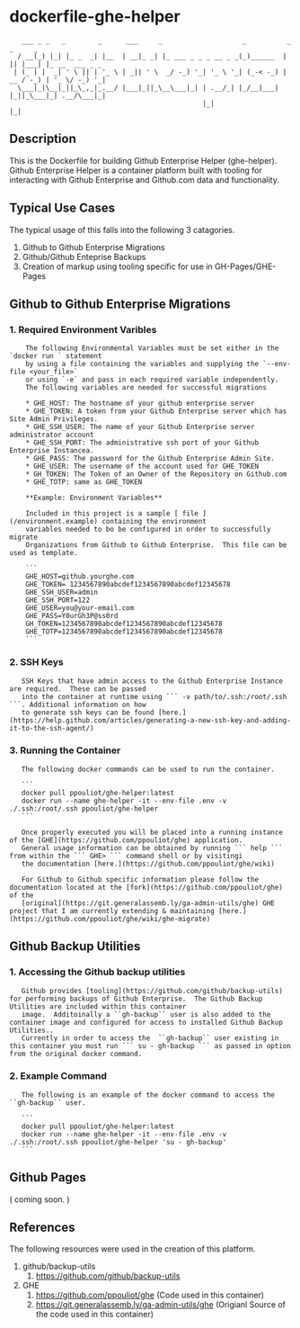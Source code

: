 # dockerfile-ghe-helper

```
   ___ _ _   _        _      ___     _                    _          _  _     _               
  / __(_) |_| |_ _  _| |__  | __|_ _| |_ ___ _ _ _ __ _ _(_)______  | || |___| |_ __  ___ _ _ 
 | (_ | |  _| ' \ || | '_ \ | _|| ' \  _/ -_) '_| '_ \ '_| (_-< -_) | __ / -_) | '_ \/ -_) '_|
  \___|_|\__|_||_\_,_|_.__/ |___|_||_\__\___|_| | .__/_| |_/__|___| |_||_\___|_| .__/\___|_|  
                                                |_|                            |_|            
```

## Description

This is the Dockerfile for building Github Enterprise Helper (ghe-helper).
Github Enterprise Helper is a container platform built with tooling for
interacting with Github Enterprise and Github.com data and functionality.

## Typical Use Cases

The typical usage of this falls into the following 3 catagories.

1. Github to Github Enterprise Migrations
2. Github/Github Enteprise Backups
3. Creation of markup using tooling specific for use in GH-Pages/GHE-Pages  

## Github to Github Enterprise Migrations

###  1. Required Environment Varibles

        The following Environmental Variables must be set either in the `docker run ` statement
        by using a file containing the variables and supplying the `--env-file <your_file>`
        or using `-e` and pass in each required variable independently.
        The following variables are needed for successful migrations

        * GHE_HOST: The hostname of your github enterprise server
        * GHE_TOKEN: A token from your Github Enterprise server which has Site Admin Privileges.
        * GHE_SSH_USER: The name of your Github Enterprise server administrator account
        * GHE_SSH_PORT: The administrative ssh port of your Github Enterprise Instancea.
        * GHE_PASS: The password for the Github Enterprise Admin Site.
        * GHE_USER: The username of the account used for GHE_TOKEN
        * GH_TOKEN: The Token of an Owner of the Repository on Github.com
        * GHE_TOTP: same as GHE_TOKEN

        **Example: Environment Variables**

        Included in this project is a sample [ file ](/environment.example) containing the environment
        variables needed to bo be configured in order to successfully migrate
        Organizations from Github to Github Enterprise.  This file can be used as template.

        ```
        GHE_HOST=github.yourghe.com
        GHE_TOKEN= 1234567890abcdef1234567890abcdef12345678
        GHE_SSH_USER=admin
        GHE_SSH_PORT=122
        GHE_USER=you@your-email.com
        GHE_PASS=Y0urGh3P@ss0rd
        GH_TOKEN=1234567890abcdef1234567890abcdef12345678
        GHE_TOTP=1234567890abcdef1234567890abcdef12345678
        ```

### 2. SSH Keys

       SSH Keys that have admin access to the Github Enterprise Instance are required.  These can be passed
       into the container at runtime using ``` -v path/to/.ssh:/root/.ssh ```. Additional information on how
       to generate ssh keys can be found [here.](https://help.github.com/articles/generating-a-new-ssh-key-and-adding-it-to-the-ssh-agent/)
      

###    3. Running the Container

       The following docker commands can be used to run the container.
   
       ```
       docker pull ppouliot/ghe-helper:latest
       docker run --name ghe-helper -it --env-file .env -v ./.ssh:/root/.ssh ppouliot/ghe-helper
       ```

       Once properly executed you will be placed into a running instance of the [GHE](https://github.com/ppouliot/ghe) application.
       General usage information can be obtained by running ``` help ``` from within the ``` GHE> ``` command shell or by visitingi
       the documentation [here.](https://github.com/ppouliot/ghe/wiki)
      
       For Github to Github specific information please follow the documentation located at the [fork](https://github.com/ppouliot/ghe) of the
       [original](https://git.generalassemb.ly/ga-admin-utils/ghe) GHE project that I am currently extending & maintaining [here.](https://github.com/ppouliot/ghe/wiki/ghe-migrate)

## Github Backup Utilities

### 1. Accessing the Github backup utilities

       Github provides [tooling](https://github.com/github/backup-utils) for performing backups of Github Enterprise.  The Github Backup Utilities are included within this container
       image.  Additoinally a ``gh-backup`` user is also added to the container image and configured for access to installed Github Backup Utilities..
       Currently in order to access the  ``gh-backup`` user existing in this container you must run ``` su - gh-backup ``` as passed in option from the original docker command.

### 2. Example Command

       The following is an example of the docker command to access the ``gh-backup`` user.

       ```
       docker pull ppouliot/ghe-helper:latest
       docker run --name ghe-helper -it --env-file .env -v ./.ssh:/root/.ssh ppouliot/ghe-helper 'su - gh-backup'
       ```


## Github Pages

( coming soon. )

## References

The following resources were used in the creation of this platform.

  1. github/backup-utils
     1. https://github.com/github/backup-utils
  2. GHE
     1. https://github.com/ppouliot/ghe (Code used in this container)
     2. https://git.generalassemb.ly/ga-admin-utils/ghe (Origianl Source of the code used in this container)
